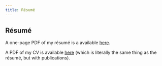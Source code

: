 ```yaml
---
title: Résumé
---
```


Résumé
--

A one-page PDF of my résumé is a available
[here](http://files.rahul.sh/rahulparhi_resume.pdf).

A PDF of my CV is available [here](http://files.rahul.sh/rahulparhi_cv.pdf)
(which is literally the same thing as the résumé, but with publications).

